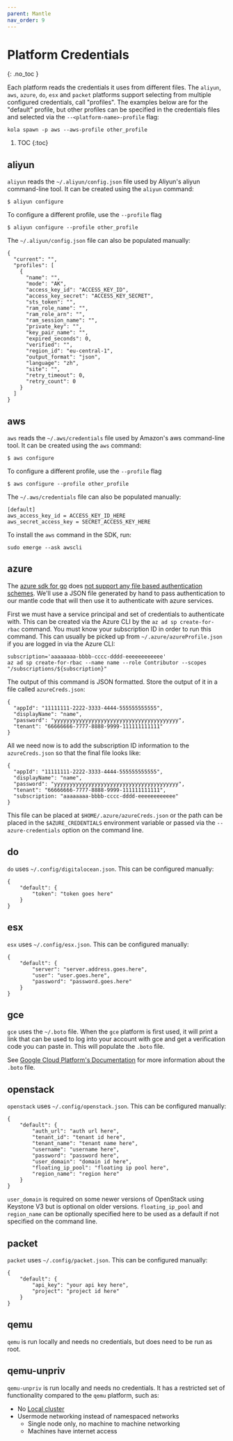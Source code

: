```yaml
---
parent: Mantle
nav_order: 9
---
```


# Platform Credentials
{: .no_toc }

Each platform reads the credentials it uses from different files. The `aliyun`, `aws`, `azure`, `do`, `esx` and `packet`
platforms support selecting from multiple configured credentials, call "profiles". The examples below
are for the "default" profile, but other profiles can be specified in the credentials files and selected
via the `--<platform-name>-profile` flag:
```
kola spawn -p aws --aws-profile other_profile
```

1. TOC
{:toc}

## aliyun

`aliyun` reads the `~/.aliyun/config.json` file used by Aliyun's aliyun command-line tool.
It can be created using the `aliyun` command:
```
$ aliyun configure
```
To configure a different profile, use the `--profile` flag
```
$ aliyun configure --profile other_profile
```

The `~/.aliyun/config.json` file can also be populated manually:
```
{
  "current": "",
  "profiles": [
    {
      "name": "",
      "mode": "AK",
      "access_key_id": "ACCESS_KEY_ID",
      "access_key_secret": "ACCESS_KEY_SECRET",
      "sts_token": "",
      "ram_role_name": "",
      "ram_role_arn": "",
      "ram_session_name": "",
      "private_key": "",
      "key_pair_name": "",
      "expired_seconds": 0,
      "verified": "",
      "region_id": "eu-central-1",
      "output_format": "json",
      "language": "zh",
      "site": "",
      "retry_timeout": 0,
      "retry_count": 0
    }
  ]
}
```

## aws

`aws` reads the `~/.aws/credentials` file used by Amazon's aws command-line tool.
It can be created using the `aws` command:
```
$ aws configure
```
To configure a different profile, use the `--profile` flag
```
$ aws configure --profile other_profile
```

The `~/.aws/credentials` file can also be populated manually:
```
[default]
aws_access_key_id = ACCESS_KEY_ID_HERE
aws_secret_access_key = SECRET_ACCESS_KEY_HERE
```

To install the `aws` command in the SDK, run:
```
sudo emerge --ask awscli
```

## azure

The [azure sdk for go](https://github.com/Azure/azure-sdk-for-go) does
[not support any file based authentication schemes](https://github.com/Azure/azure-sdk-for-go/tree/main/sdk/azidentity#defaultazurecredential).
We'll use a JSON file generated by hand to pass authentication to our
mantle code that will then use it to authenticate with azure services.

First we must have a service principal and set of credentials to authenticate
with. This can be created via the Azure CLI by the `az ad sp create-for-rbac`
command. You must know your subscription ID in order to run this command. This
can usually be picked up from `~/.azure/azureProfile.json` if you are logged
in via the Azure CLI:

```
subscription='aaaaaaaa-bbbb-cccc-dddd-eeeeeeeeeeee'
az ad sp create-for-rbac --name name --role Contributor --scopes "/subscriptions/${subscription}"
```

The output of this command is JSON formatted. Store the output of it in a file
called `azureCreds.json`:

```
{
  "appId": "11111111-2222-3333-4444-555555555555",
  "displayName": "name",
  "password": "yyyyyyyyyyyyyyyyyyyyyyyyyyyyyyyyyyyyyyyy",
  "tenant": "66666666-7777-8888-9999-111111111111"
}
```

All we need now is to add the subscription ID information to the `azureCreds.json`
so that the final file looks like:

```
{
  "appId": "11111111-2222-3333-4444-555555555555",
  "displayName": "name",
  "password": "yyyyyyyyyyyyyyyyyyyyyyyyyyyyyyyyyyyyyyyy",
  "tenant": "66666666-7777-8888-9999-111111111111",
  "subscription: "aaaaaaaa-bbbb-cccc-dddd-eeeeeeeeeeee"
}
```

This file can be placed at `$HOME/.azure/azureCreds.json` or the path
can be placed in the `$AZURE_CREDENTIALS` environment variable or passed
via the `--azure-credentials` option on the command line.

## do

`do` uses `~/.config/digitalocean.json`. This can be configured manually:
```
{
    "default": {
        "token": "token goes here"
    }
}
```

## esx

`esx` uses `~/.config/esx.json`. This can be configured manually:
```
{
    "default": {
        "server": "server.address.goes.here",
        "user": "user.goes.here",
        "password": "password.goes.here"
    }
}
```

## gce

`gce` uses the `~/.boto` file. When the `gce` platform is first used, it will print
a link that can be used to log into your account with gce and get a verification code
you can paste in. This will populate the `.boto` file.

See [Google Cloud Platform's Documentation](https://cloud.google.com/storage/docs/boto-gsutil)
for more information about the `.boto` file.

## openstack

`openstack` uses `~/.config/openstack.json`. This can be configured manually:
```
{
    "default": {
        "auth_url": "auth url here",
        "tenant_id": "tenant id here",
        "tenant_name": "tenant name here",
        "username": "username here",
        "password": "password here",
        "user_domain": "domain id here",
        "floating_ip_pool": "floating ip pool here",
        "region_name": "region here"
    }
}
```

`user_domain` is required on some newer versions of OpenStack using Keystone V3 but is optional on older versions. `floating_ip_pool` and `region_name` can be optionally specified here to be used as a default if not specified on the command line.

## packet

`packet` uses `~/.config/packet.json`. This can be configured manually:
```
{
	"default": {
		"api_key": "your api key here",
		"project": "project id here"
	}
}
```

## qemu

`qemu` is run locally and needs no credentials, but does need to be run as root.

## qemu-unpriv

`qemu-unpriv` is run locally and needs no credentials. It has a restricted set of functionality compared to the `qemu` platform, such as:

- No [Local cluster](platform/local/)
- Usermode networking instead of namespaced networks
  * Single node only, no machine to machine networking
  * Machines have internet access
